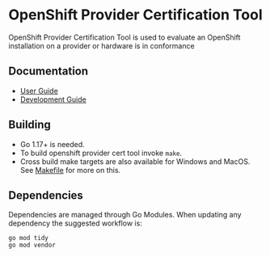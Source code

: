 # OpenShift Provider Certification Tool

OpenShift Provider Certification Tool is used to evaluate an OpenShift installation on a provider or hardware is in conformance

## Documentation

- [User Guide](https://github.com/redhat-openshift-ecosystem/provider-certification-tool/blob/main/docs/user.md)
- [Development Guide](https://github.com/redhat-openshift-ecosystem/provider-certification-tool/blob/main/docs/dev.md)

## Building

- Go 1.17+ is needed.
- To build openshift provider cert tool invoke `make`.
- Cross build make targets are also available for Windows and MacOS. See [Makefile](./Makefile) for more on this.

## Dependencies

Dependencies are managed through Go Modules. When updating any dependency the suggested workflow is:

```shell
go mod tidy
go mod vendor
```
